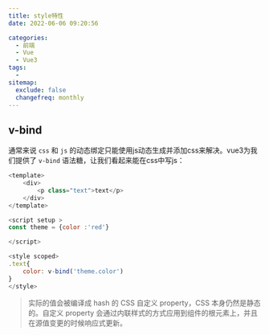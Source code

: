 ```yaml
---
title: style特性
date: 2022-06-06 09:20:56

categories:
  - 前端
  - Vue
  - Vue3
tags:
  - 
sitemap:
  exclude: false
  changefreq: monthly
---
```


## v-bind

通常来说 `css` 和 `js` 的动态绑定只能使用js动态生成并添加css来解决。vue3为我们提供了 `v-bind` 语法糖，让我们看起来能在css中写js：

```javascript
<template>
    <div>
        <p class="text">text</p>
    </div>
</template>

<script setup >
const theme = {color :'red'}

</script>

<style scoped>
.text{
    color: v-bind('theme.color')
}
</style>
```

> 实际的值会被编译成 hash 的 CSS 自定义 property，CSS 本身仍然是静态的。自定义 property 会通过内联样式的方式应用到组件的根元素上，并且在源值变更的时候响应式更新。
